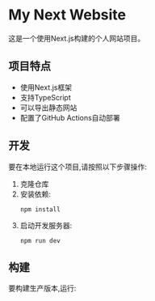 # My Next Website

这是一个使用Next.js构建的个人网站项目。

## 项目特点

- 使用Next.js框架
- 支持TypeScript
- 可以导出静态网站
- 配置了GitHub Actions自动部署

## 开发

要在本地运行这个项目,请按照以下步骤操作:

1. 克隆仓库
2. 安装依赖:
   ```
   npm install
   ```
3. 启动开发服务器:
   ```
   npm run dev
   ```

## 构建

要构建生产版本,运行:
